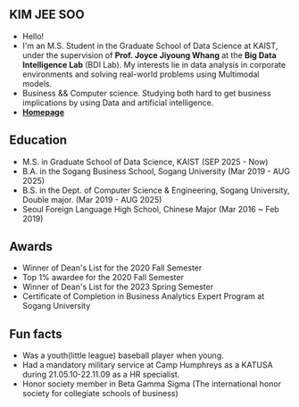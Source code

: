 ## KIM JEE SOO
- Hello! 
- I'm an M.S. Student in the Graduate School of Data Science at KAIST, under the supervision of **Prof. Joyce Jiyoung Whang** at the **Big Data Intelligence Lab** (BDI Lab).
My interests lie in data analysis in corporate environments and solving real-world problems using Multimodal models.
- Business && Computer science. Studying both hard to get business implications by using Data and artificial intelligence.
- [**Homepage**](https://eidophor.github.io)

## Education
- M.S. in Graduate School of Data Science, KAIST (SEP 2025 - Now)
- B.A. in the Sogang Business School, Sogang University (Mar 2019 - AUG 2025)
- B.S. in the Dept. of Computer Science & Engineering, Sogang University, Double major. (Mar 2019 - AUG 2025)
- Seoul Foreign Language High School, Chinese Major (Mar 2016 ~ Feb 2019)

## Awards
- Winner of Dean's List for the 2020 Fall Semester
- Top 1% awardee for the 2020 Fall Semester
- Winner of Dean's List for the 2023 Spring Semester
- Certificate of Completion in Business Analytics Expert Program at Sogang University 

## Fun facts
- Was a youth(little league) baseball player when young.
- Had a mandatory military service at Camp Humphreys as a KATUSA during 21.05.10-22.11.09 as a HR specialist.
- Honor society member in Beta Gamma Sigma (The international honor society for collegiate schools of business)
  
